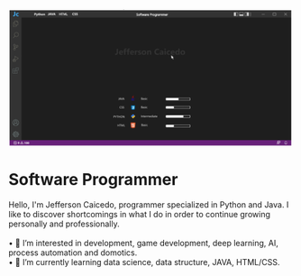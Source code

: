 <img src="FotoPortada1.png">
<h1>Software Programmer</h1> 
Hello, I'm Jefferson Caicedo, programmer specialized in Python and Java. I like to discover shortcomings in what I do in order to continue growing personally and professionally.
<br>
<br>
&#8226 👀 I’m interested in development, game development, deep learning, AI, process automation and domotics.  <br>
&#8226 🌱 I’m currently learning data science, data structure, JAVA, HTML/CSS. <br>

<!---
jeffersoncaicedo/jeffersoncaicedo is a ✨ special ✨ repository because its `README.md` (this file) appears on your GitHub profile.
You can click the Preview link to take a look at your changes.
--->
